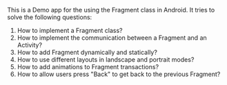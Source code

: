 This is a Demo app for the using the Fragment class in Android. It tries to solve the following questions:

1) How to implement a Fragment class?
2) How to implement the communication between a Fragment and an Activity?
3) How to add Fragment dynamically and statically?
4) How to use different layouts in landscape and portrait modes?
5) How to add animations to Fragment transactions?
6) How to allow users press "Back" to get back to the previous Fragment?